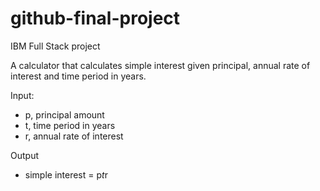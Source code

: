 # github-final-project
IBM Full Stack project

A calculator that calculates simple interest given principal, annual rate of interest and time period in years.

Input:
- p, principal amount
- t, time period in years
- r, annual rate of interest
   
Output
- simple interest = p*t*r
